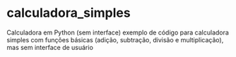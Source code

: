 # calculadora_simples
Calculadora em Python (sem interface)
exemplo de código para calculadora simples com funções básicas (adição, subtração, divisão e multiplicação), mas sem interface de usuário
